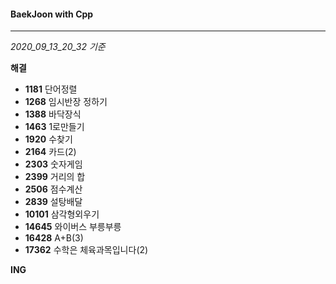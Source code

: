 #### BaekJoon with Cpp
___

*2020_09_13_20_32 기준*

**해결**

* __1181__ 단어정렬
* __1268__ 임시반장 정하기
* __1388__ 바닥장식
* __1463__ 1로만들기
* __1920__ 수찾기
* __2164__ 카드(2)
* __2303__ 숫자게임
* __2399__ 거리의 합
* __2506__ 점수계산
* __2839__ 설탕배달
* __10101__ 삼각형외우기
* __14645__ 와이버스 부릉부릉
* __16428__ A+B(3)
* __17362__ 수학은 체육과목입니다(2)

**ING**
